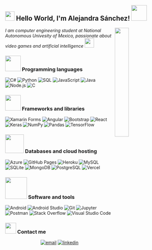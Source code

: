 <h2> <img src="https://emojis.slackmojis.com/emojis/images/1588315024/8823/hyperkitty.gif?1588315024" width="30" /> Hello World, I'm Alejandra Sánchez! <img src="https://media.giphy.com/media/mGcNjsfWAjY5AEZNw6/giphy.gif" width="50"></h2>
<img src="https://media.tenor.com/images/df8c44a1d20ab367fdcb21880985fd33/tenor.gif" align="right"  width="30%"/>
<p><em>I am computer engineering student at National Autonomous Univesity of Mexico, passionate about video games and artificial intelligence <img src="https://media.giphy.com/media/fYSnHlufseco8Fh93Z/giphy.gif" width="30"></em></p>


### <img src="https://raw.githubusercontent.com/alexnaiman/alexnaiman/master/resources/bongocat.gif" width="50px" /> Programming languages


<p>
    <a><img alt="C#" src="https://custom-icon-badges.herokuapp.com/badge/C%23-68217A.svg?logo=cs2&logoColor=white"></a>
    <a><img alt="Python" src="https://img.shields.io/badge/Python-14354C.svg?logo=python&logoColor=white"></a>
    <a ><img alt="SQL" src="https://custom-icon-badges.herokuapp.com/badge/SQL-025E8C.svg?logo=database&logoColor=white"></a>
    <a><img alt="JavaScript" src="https://img.shields.io/badge/JavaScript-F7DF1E.svg?logo=javascript&logoColor=black"></a>
    <a ><img alt="Java" src="https://img.shields.io/badge/Java-007396.svg?logo=java&logoColor=white"></a>
    <a><img alt="Node.js" src="https://img.shields.io/badge/Node.js-43853D.svg?logo=node.js&logoColor=white"></a>
    <a><img alt="C" src="https://custom-icon-badges.herokuapp.com/badge/C-03599C.svg?logo=c-in-hexagon&logoColor=white"></a>
</p>

### <img src="https://raw.githubusercontent.com/alexnaiman/alexnaiman/master/resources/Confused_Dog.gif" height="50px" /> Frameworks and libraries

<p>
    <a ><img alt="Xamarin Forms" src="https://img.shields.io/badge/-Xamarin%20Forms-D72114?logo=xamarin-forms&logoColor=white"></a>
    <a ><img alt="Angular" src="https://img.shields.io/badge/Angular-EF6F9A?logo=angular&logoColor=white"></a>
    <a ><img alt="Bootstrap" src="https://img.shields.io/badge/Bootstrap-7952B3.svg?logo=bootstrap&logoColor=white"></a>
    <a><img alt="React" src="https://img.shields.io/badge/React-20232a.svg?logo=react&logoColor=%2361DAFB"></a>
    <a ><img alt="Keras" src="https://img.shields.io/badge/Keras-D00000.svg?logo=Keras&logoColor=white"></a>
    <a ><img alt="NumPy" src="https://img.shields.io/badge/Numpy-013243.svg?logo=numpy&logoColor=white"></a>
    <a><img alt="Pandas" src="https://img.shields.io/badge/Pandas-150458.svg?logo=pandas&logoColor=white"></a>
    <a><img alt="TensorFlow" src="https://img.shields.io/badge/TensorFlow-FF6F00.svg?logo=TensorFlow&logoColor=white"></a>
</p>

### <img src="https://raw.githubusercontent.com/alexnaiman/alexnaiman/master/resources/pug_dance.gif" width="60px" /> Databases and cloud hosting

<p>
    <a ><img alt="Azure" src="https://img.shields.io/badge/Azure-138DFC?logo=azure&logoColor=white"></a>
    <a ><img alt="GitHub Pages" src="https://img.shields.io/badge/GitHub%20Pages-327FC7.svg?logo=github&logoColor=white"></a>
    <a ><img alt="Heroku" src="https://img.shields.io/badge/Heroku-430098.svg?logo=heroku&logoColor=white"></a>
    <a ><img alt="MySQL" src="https://img.shields.io/badge/MySQL-00f.svg?logo=mysql&logoColor=white"></a>
    <a ><img alt="SQLite" src ="https://img.shields.io/badge/SQLite-07405e.svg?logo=sqlite&logoColor=white"></a>
    <a ><img alt="MongoDB" src ="https://img.shields.io/badge/MongoDB-4ea94b.svg?logo=mongodb&logoColor=white"></a>
    <a ><img alt="PostgreSQL" src ="https://img.shields.io/badge/PostgreSQL-316192.svg?logo=postgresql&logoColor=white"></a>
    <a><img alt="Vercel" src="https://img.shields.io/badge/Vercel-000000.svg?logo=vercel&logoColor=white"></a>
</p>

### <img src="https://raw.githubusercontent.com/alexnaiman/alexnaiman/master/resources/PusheenCompute.gif" width="70px" /> Software and tools

<p>
    <a ><img alt="Android" src="https://img.shields.io/badge/Android-3DDC84?logo=android&logoColor=white"></a>
    <a ><img alt="Android Studio" src="https://img.shields.io/badge/Android%20Studio-008678.svg?logo=android-studio&logoColor=white"></a>
    <a ><img alt="Git" src="https://img.shields.io/badge/Git-F05033.svg?logo=git&logoColor=white"></a>
    <a><img alt="Jupyter" src="https://img.shields.io/badge/Jupyter-F37626.svg?logo=Jupyter&logoColor=white"></a>
    <a><img alt="Postman" src="https://img.shields.io/badge/Postman-FF6C37?logo=postman&logoColor=white"></a>
    <a ><img alt="Stack Overflow" src="https://img.shields.io/badge/-Stack%20Overflow-FE7A16?logo=stack-overflow&logoColor=white"></a>
    <a ><img alt="Visual Studio Code" src="https://img.shields.io/badge/Visual%20Studio%20Code-0078d7.svg?logo=visual-studio-code&logoColor=white"></a>
</p>

### <img src="https://emojis.slackmojis.com/emojis/images/1621024394/39092/cat-roll.gif?1621024394" width="35px" /> Contact me



<p align="center">
  <a href="mailto:aletty.ass"><img src="https://img.icons8.com/color/96/000000/gmail.png" alt="email"/></a>
  <a href="https://www.linkedin.com/in/alejandra-patricia-s%C3%A1nchez-s%C3%A1nchez-2b109a210/"><img src="https://img.icons8.com/color/96/000000/linkedin.png" alt="linkedin"/></a>
</p>
<!--
**Ale-tty/Ale-tty** is a ✨ _special_ ✨ repository because its `README.md` (this file) appears on your GitHub profile.

Here are some ideas to get you started:

- 🔭 I’m currently working on ...
- 🌱 I’m currently learning ...
- 👯 I’m looking to collaborate on ...
- 🤔 I’m looking for help with ...
- 💬 Ask me about ...
- 📫 How to reach me: ...
- 😄 Pronouns: ...
- ⚡ Fun fact: ...
-->

